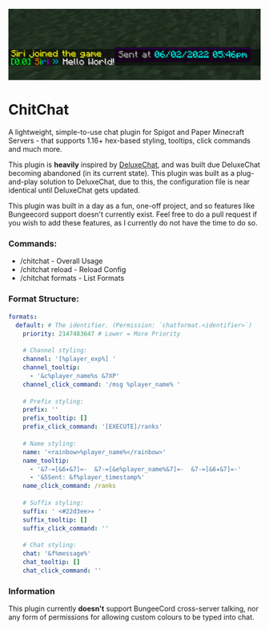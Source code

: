 ![img.png](.github/img.png)
# ChitChat
A lightweight, simple-to-use chat plugin for Spigot and Paper Minecraft Servers - that supports 1.16+ hex-based styling, tooltips, click commands and much more.

This plugin is **heavily** inspired by [DeluxeChat](https://www.spigotmc.org/resources/deluxechat.1277/), and was built due DeluxeChat becoming abandoned (in its current state). This plugin was built as a plug-and-play solution to DeluxeChat, due to this, the configuration file is near identical until DeluxeChat gets updated.

This plugin was built in a day as a fun, one-off project, and so features like Bungeecord support doesn't currently exist. Feel free to do a pull request if you wish to add these features, as I currently do not have the time to do so.

### Commands:
- /chitchat - Overall Usage
- /chitchat reload - Reload Config
- /chitchat formats - List Formats

### Format Structure:
```yml
formats:
  default: # The identifier. (Permission: `chatformat.<identifier>`)
    priority: 2147483647 # Lower = More Priority

    # Channel styling:
    channel: '[%player_exp%] '
    channel_tooltip:
      - '&c%player_name%s &7XP'
    channel_click_command: '/msg %player_name% '

    # Prefix styling:
    prefix: ''
    prefix_tooltip: []
    prefix_click_command: '[EXECUTE]/ranks'

    # Name styling:
    name: '<rainbow>%player_name%</rainbow>'
    name_tooltip:
      - '&7-=[&6✦&7]=-  &7-=[&e%player_name%&7]=-  &7-=[&6✦&7]=-'
      - '&5Sent: &f%player_timestamp%'
    name_click_command: /ranks

    # Suffix styling:
    suffix: ' <#22d3ee>» '
    suffix_tooltip: []
    suffix_click_command: ''

    # Chat styling:
    chat: '&f%message%'
    chat_tooltip: []
    chat_click_command: ''
```

### Information
This plugin currently __doesn't__ support BungeeCord cross-server talking, nor any form of permissions for allowing custom colours to be typed into chat.